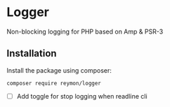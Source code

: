 # Logger
Non-blocking logging for PHP based on Amp & PSR-3

## Installation

Install the package using composer:

```shell
composer require reymon/logger
```
- [ ] Add toggle for stop logging when readline cli
